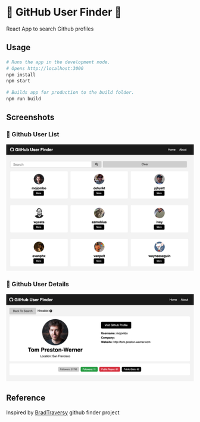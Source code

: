 # :mag_right: GitHub User Finder :mag_right:

React App to search Github profiles

## Usage

```bash
# Runs the app in the development mode.
# Opens http://localhost:3000
npm install
npm start
```

```bash
# Builds app for production to the build folder.
npm run build
```

## Screenshots

### 👥 Github User List

![Github user list](images/profiles.png)

### 👤 Github User Details

![Github profile details](images/profile.png)

## Reference

Inspired by [BradTraversy](https://github.com/bradtraversy/github-finder) github finder project
